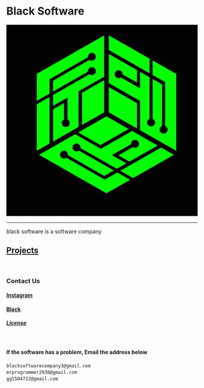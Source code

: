 # Black Software
<a href="https://github.com/black-software-com/black-software" target="_top" style="text-align:center;">
<img src="https://github.com/black-software-Com/Black-Software/blob/master/docs/img/black-software-logo-.png" title="Black Software Logo" alt="Black Software Logo">
</a>
<hr>

<p>
black software is a software company
</p>

## [Projects](https://github.com/black-software-com)

<br>

### Contact Us
#### [Instagram](https://instagram.com/black_software_company)

#### [Black](https://github.com/mrprogrammer2938/Black-Webbrowser)

##### [License](https://github.com/black-software-Com/Black-Webbrowser/blob/master/LICENSE)
<br>

#### If the software has a problem, Email the address below

``` txt 
blacksoftwarecompany3@gmail.com
mrprogrammer2938@gmail.com
gg1504722@gmail.com
```

<br>
